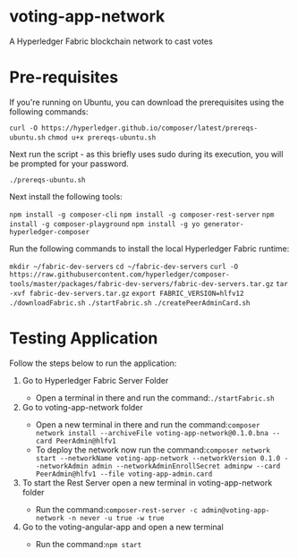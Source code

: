 # voting-app-network

A Hyperledger Fabric blockchain network to cast votes

# Pre-requisites
<div>
<p>If you're running on Ubuntu, you can download the prerequisites using the following commands:</p>
  <code>curl -O https://hyperledger.github.io/composer/latest/prereqs-ubuntu.sh</code>
  <code>chmod u+x prereqs-ubuntu.sh</code>

<p>Next run the script - as this briefly uses sudo during its execution, you will be prompted for your password.</p>
  <code>./prereqs-ubuntu.sh</code>
</div>

<div>
<p>Next install the following tools:</p>
<code>npm install -g composer-cli</code>
<code>npm install -g composer-rest-server</code>
<code>npm install -g composer-playground</code>
<code>npm install -g yo generator-hyperledger-composer</code>
</div>

<div>  
<p>Run the following commands to install the local Hyperledger Fabric runtime:</p>
<code>mkdir ~/fabric-dev-servers</code>
<code>cd ~/fabric-dev-servers</code>
<code>curl -O https://raw.githubusercontent.com/hyperledger/composer-tools/master/packages/fabric-dev-servers/fabric-dev-servers.tar.gz</code>
<code>tar -xvf fabric-dev-servers.tar.gz</code>
<code>export FABRIC_VERSION=hlfv12</code>
<code>./downloadFabric.sh</code>
<code>./startFabric.sh</code>
<code>./createPeerAdminCard.sh</code>
</div> 
  
# Testing Application
<p>Follow the steps below to run the application:</p>

<ol>
  <li>Go to Hyperledger Fabric Server Folder</li>
    <ul>
      <li>Open a terminal in there and run the command:<code>./startFabric.sh</code></li>
    </ul>
  <li>Go to voting-app-network folder</li>
    <ul>
      <li>Open a new terminal in there and run the command:<code>composer network install --archiveFile voting-app-network@0.1.0.bna --card PeerAdmin@hlfv1</code></li>
      <li>To deploy the network now run the command:<code>composer network start --networkName voting-app-network --networkVersion 0.1.0 --networkAdmin admin --networkAdminEnrollSecret adminpw --card PeerAdmin@hlfv1 --file voting-app-admin.card</code></li>
    </ul>
 <li>To start the Rest Server open a new terminal in voting-app-network folder</li>
    <ul><li>Run the command:<code>composer-rest-server -c admin@voting-app-network -n never -u true -w true</code></li></ul>
  <li>Go to the voting-angular-app and open a new terminal</li>
    <ul><li>Run the command:<code>npm start</code></li></ul>
</ol>
